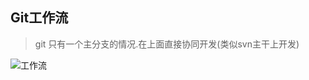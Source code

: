 ## Git工作流
> git 只有一个主分支的情况.在上面直接协同开发(类似svn主干上开发)
 
![工作流](https://dn-coding-net-production-pp.qbox.me/feebbee4-43de-487d-bedb-cc12a1e7c91e.png)
